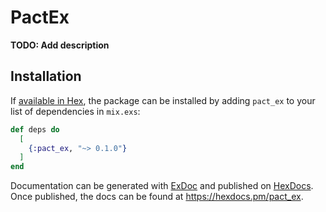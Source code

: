 # PactEx

**TODO: Add description**

## Installation

If [available in Hex](https://hex.pm/docs/publish), the package can be installed
by adding `pact_ex` to your list of dependencies in `mix.exs`:

```elixir
def deps do
  [
    {:pact_ex, "~> 0.1.0"}
  ]
end
```

Documentation can be generated with [ExDoc](https://github.com/elixir-lang/ex_doc)
and published on [HexDocs](https://hexdocs.pm). Once published, the docs can
be found at <https://hexdocs.pm/pact_ex>.

